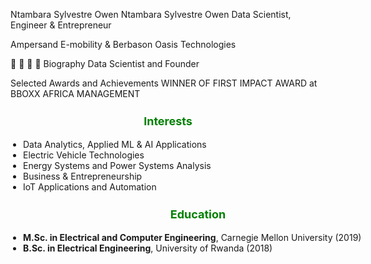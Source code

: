 Ntambara Sylvestre Owen
Ntambara Sylvestre Owen
Data Scientist, Engineer & Entrepreneur

Ampersand E-mobility & Berbason Oasis Technologies

📧 🐙 🔗 📄
Biography
Data Scientist and Founder

Selected Awards and Achievements
WINNER OF FIRST IMPACT AWARD at BBOXX AFRICA MANAGEMENT
<!-- Interests Section -->
<div style="flex: 1; min-width: 300px;">
    <h3 style="text-align: center; font-size: 18px; color: green; font-weight: bold;">Interests</h3>
    <ul style="padding-left: 20px; font-size: 14px;">
      <li>Data Analytics, Applied ML & AI Applications</li>
      <li>Electric Vehicle Technologies</li>
      <li>Energy Systems and Power Systems Analysis</li>
      <li>Business & Entrepreneurship</li>
      <li>IoT Applications and Automation</li>
    </ul>
</div>

<!-- Education Section -->
<div style="flex: 1; min-width: 600px;">
    <h3 style="text-align: center; font-size: 18px; color: green; font-weight: bold;">Education</h3>
    <ul style="padding-left: 20px; font-size: 14px;">
      <li><strong>M.Sc. in Electrical and Computer Engineering</strong>, Carnegie Mellon University (2019)</li>
      <li><strong>B.Sc. in Electrical Engineering</strong>, University of Rwanda (2018)</li>
    </ul>
</div>
